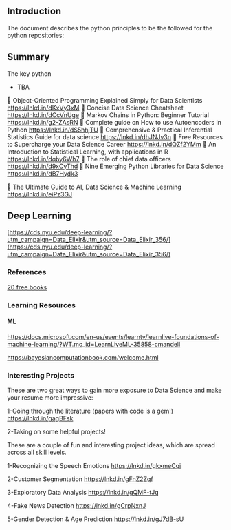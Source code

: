 ## Introduction
The document describes the python principles to be the followed for the python repositories:

## Summary

The key python 

- TBA

📌 Object-Oriented Programming Explained Simply for Data Scientists
https://lnkd.in/dKxVy3xM
📌 Concise Data Science Cheatsheet
https://lnkd.in/dCcVnUge
📌 Markov Chains in Python: Beginner Tutorial
https://lnkd.in/g2-ZAsRN
📌 Complete guide on How to use Autoencoders in Python
https://lnkd.in/dS5hhjTU
📌 Comprehensive & Practical Inferential Statistics Guide for data science
https://lnkd.in/dhJNJv3n
📌 Free Resources to Supercharge your Data Science Career
https://lnkd.in/dQZf2YMm
📌 An Introduction to Statistical Learning, with applications in R
https://lnkd.in/dqby6Wh7
📌 The role of chief data officers
https://lnkd.in/d9xCyThd
📌 Nine Emerging Python Libraries for Data Science
https://lnkd.in/dB7Hydk3

💙 The Ultimate Guide to AI, Data Science & Machine Learning
https://lnkd.in/eiPz3GJ

## Deep Learning

[https://cds.nyu.edu/deep-learning/?utm_campaign=Data_Elixir&utm_source=Data_Elixir_356/](https://cds.nyu.edu/deep-learning/?utm_campaign=Data_Elixir&utm_source=Data_Elixir_356/)


### References

[20 free books](https://www.linkedin.com/pulse/free-data-science-books-20-steve-nouri/)
### Learning Resources 

#### ML

https://docs.microsoft.com/en-us/events/learntv/learnlive-foundations-of-machine-learning/?WT.mc_id=LearnLiveML-35858-cmandell

https://bayesiancomputationbook.com/welcome.html

### Interesting Projects

These are two great ways to gain more exposure to Data Science and make your resume more impressive:

1-Going through the literature (papers with code is a gem!) https://lnkd.in/gagBFsk

2-Taking on some helpful projects!

These are a couple of fun and interesting project ideas, which are spread across all skill levels.

1-Recognizing the Speech Emotions
https://lnkd.in/gkxmeCqj

2-Customer Segmentation
https://lnkd.in/gFnZ2Zqf

3-Exploratory Data Analysis
https://lnkd.in/gQMF-tJq

4-Fake News Detection https://lnkd.in/gCrpNxnJ

5-Gender Detection & Age Prediction
https://lnkd.in/gJ7dB-sU
